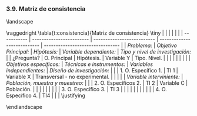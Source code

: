 ### 3.9. Matriz de consistencia

\landscape

\raggedright
\tabla{t:consistencia}{Matriz de consistencia}
\tiny
|             |                          |                            |                             |                                  |
| ----------- | ------------------------ | -------------------------- | --------------------------- | -------------------------------- |
| _Problema:_ | _Objetivo Principal:_    | _Hipótesis:_               | _Variable dependiente:_     | _Tipo y nivel de investigación:_ |
| ¿Pregunta?  | O. Principal             | Hipótesis.                 | Variable Y                  | Tipo. Nivel.                     |
|             |                          |                            |                             |                                  |
|             | _Objetivos específicos:_ | _Técnicas e instrumentos:_ | _Variables independientes:_ | _Diseño de investigación:_       |
|             | 1. O. Específico 1.      | TI 1                       | Variable X                  | Transversal - no experimental.   |
|             |                          |                            | _Variable interviniente:_   | _Población, muestra y muestreo:_ |
|             | 2. O. Específicos 2.     | TI 2                       | Variable C                  | Población.                       |
|             |                          |                            |                             |                                  |
|             | 3. O. Específico 3.      | TI 3                       |                             |                                  |
|             |                          |                            |                             |                                  |
|             | 4. O. Específico 4.      | TI4                        |                             |                                  |
\justifying

\endlandscape
